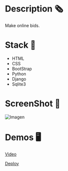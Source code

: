 # Description 🗞️
Make online bids.

# Stack 🧰

- HTML
- CSS
- BootStrap
- Python
- Django
- Sqlite3

# ScreenShot 📸
![Imagen](https://res.cloudinary.com/dqxtoises/image/upload/v1636384055/commerce_yfpned.png)

# Demos 🖥️
[Video](https://youtu.be/Cw1w0yj3Qvc)

[Deploy](https://crazy-bids.herokuapp.com)

